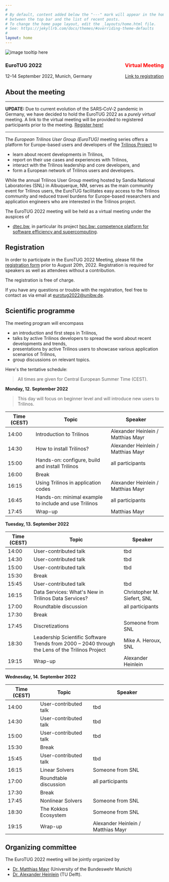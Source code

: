 ```yaml
---
#
# By default, content added below the "---" mark will appear in the home page
# between the top bar and the list of recent posts.
# To change the home page layout, edit the _layouts/home.html file.
# See: https://jekyllrb.com/docs/themes/#overriding-theme-defaults
#
layout: home
---
```


<div class="container">
  <img class="cropped-image none-image" src="https://images.unsplash.com/photo-1599982890963-3aabd60064d2?ixlib=rb-1.2.1&ixid=MnwxMjA3fDB8MHxwaG90by1wYWdlfHx8fGVufDB8fHx8&auto=format&fit=crop&w=1674&q=80" alt="image tooltip here"/>
  <div class="text-block">
    <h3>EuroTUG 2022 <span style="color:red;float:right">Virtual Meeting</span></h3>
    <p>12–14 September 2022, Munich, Germany <span style="float:right"><a href="https://docs.google.com/forms/d/e/1FAIpQLSeu8_LW_ijZU45qvH6boORGQifOXuylcy4J_DU6WSWg7ijvNw/viewform?usp=sf_link">Link to registration</a></span></p>
  </div>
</div>

## About the meeting

---

**UPDATE:** Due to current evolution of the SARS‑CoV‑2 pandemic in Germany,
we have decided to hold the EuroTUG 2022 as a _purely virtual_ meeting.
A link to the virtual meeting will be provided to registered participants prior to the meeting. [Register here!](https://docs.google.com/forms/d/e/1FAIpQLSeu8_LW_ijZU45qvH6boORGQifOXuylcy4J_DU6WSWg7ijvNw/viewform?usp=sf_link)

---

The _European Trilinos User Group (EuroTUG)_ meeting series offers a platform for Europe-based users and developers
of the [Trilinos Project](https://trilinos.github.io) to

- learn about recent developments in Trilinos,
- report on their use cases and experiences with Trilinos,
- interact with the Trilinos leadership and core developers, and
- form a European network of Trilinos users and developers.

While the annual Trilinos User Group meeting hosted by Sandia National Laboratories (SNL) in Albuquerque, NM,
serves as the main community event for Trilinos users,
the EuroTUG facilitates easy access to the Trilinos community and reduced travel burdens for Europe-based researchers and application engineers
who are interested in the Trilinos project.

The EuroTUG 2022 meeting will be held as a virtual meeting under the auspices of

- [dtec.bw](https://dtecbw.de), in particular its project [hpc.bw: competence platform for software efficiency and supercomputing](https://dtecbw.de/home/forschung/hsu/projekt-hpcbw/projekt-hpcbw).

## Registration

In order to participate in the EuroTUG 2022 Meeting, please fill the [registration form](https://docs.google.com/forms/d/e/1FAIpQLSeu8_LW_ijZU45qvH6boORGQifOXuylcy4J_DU6WSWg7ijvNw/viewform?usp=sf_link)  prior to August 20th, 2022. Registration is required for speakers as well as attendees without a contribution.

The registration is free of charge.

If you have any questions or trouble with the registration, feel free to contact as via email at [eurotug2022@unibw.de](mailto:eurotug2022@unibw.de).

## Scientific programme

The meeting program will encompass

- an introduction and first steps in Trilinos,
- talks by active Trilinos developers to spread the word about recent developments and trends,
- presentations by active Trilinos users to showcase various application scenarios of Trilinos,
- group discussions on relevant topics.

Here's the tentative schedule:

> All times are given for Central European Summer Time (CEST).

**Monday, 12. September 2022**

> This day will focus on beginner level and will introduce new users to Trilinos.

| Time (CEST) | Topic | Speaker |
| ----------- | ----------- | ----------- |
| 14:00 | Introduction to Trilinos | Alexander Heinlein / Matthias Mayr |
| 14:30 | How to install Trilinos? | Alexander Heinlein / Matthias Mayr |
| 15:00 | Hands-on: configure, build and install Trilinos | all participants |
| 16:00 | Break | |
| 16:15 | Using Trilinos in application codes | Alexander Heinlein / Matthias Mayr |
| 16:45 | Hands-on: minimal example to include and use Trilinos | all participants |
| 17:45 | Wrap-up | Matthias Mayr |

**Tuesday, 13. September 2022**

| Time (CEST) | Topic | Speaker |
| ----------- | ----------- | ----------- |
| 14:00 | User-contributed talk | tbd |
| 14:30 | User-contributed talk | tbd |
| 15:00 | User-contributed talk | tbd |
| 15:30 | Break | |
| 15:45 | User-contributed talk | tbd |
| 16:15 | Data Services: What's New in Trilinos Data Services? | Christopher M. Siefert, SNL |
| 17:00 | Roundtable discussion | all participants |
| 17:30 | Break | |
| 17:45 | Discretizations | Someone from SNL |
| 18:30 | Leadership Scientific Software Trends from 2000 – 2040 through the Lens of the Trilinos Project | Mike A. Heroux, SNL |
| 19:15 | Wrap-up | Alexander Heinlein |

**Wednesday, 14. September 2022**

| Time (CEST) | Topic | Speaker |
| ----------- | ----------- | ----------- |
| 14:00 | User-contributed talk | tbd |
| 14:30 | User-contributed talk | tbd |
| 15:00 | User-contributed talk | tbd |
| 15:30 | Break | |
| 15:45 | User-contributed talk | tbd |
| 16:15 | Linear Solvers | Someone from SNL |
| 17:00 | Roundtable discussion | all participants |
| 17:30 | Break | |
| 17:45 | Nonlinear Solvers | Someone from SNL |
| 18:30 | The Kokkos Ecosystem | Someone from SNL |
| 19:15 | Wrap-up | Alexander Heinlein / Matthias Mayr |

## Organizing committee

The EuroTUG 2022 meeting will be jointly organized by

- [Dr. Matthias Mayr](https://mayrmt.github.io) (University of the Bundeswehr Munich)
- [Dr. Alexander Heinlein](https://searhein.github.io) (TU Delft).
